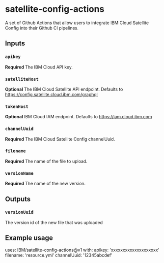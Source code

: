 # satellite-config-actions
A set of Github Actions that allow users to integrate IBM Cloud Satellite Config into their Github CI pipelines.

## Inputs

### `apikey`

**Required** The IBM Cloud API key.

### `satelliteHost`

**Optional** The IBM Cloud Satellite API endpoint. Defaults to https://config.satellite.cloud.ibm.com/graphql

### `tokenHost`

**Optional** IBM Cloud IAM endpoint. Defaults to https://iam.cloud.ibm.com

### `channelUuid`

**Required** The IBM Cloud Satellite Config channelUuid.

### `filename`

**Required** The name of the file to upload.

### `versionName`

**Required** The name of the new version.

## Outputs

### `versionUuid`

The version id of the new file that was uploaded

## Example usage

uses: IBM/satellite-config-actions@v1
with:
  apikey: 'xxxxxxxxxxxxxxxxxxxx'
  filename: 'resource.yml'
  channelUuid: '12345abcdef'